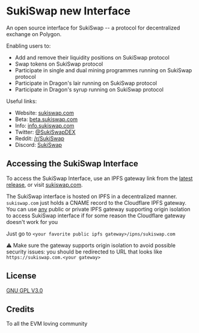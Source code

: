 # SukiSwap new Interface

An open source interface for SukiSwap -- a protocol for decentralized exchange on Polygon.

Enabling users to:

- Add and remove their liquidity positions on SukiSwap protocol
- Swap tokens on SukiSwap protocol
- Participate in single and dual mining programmes running on SukiSwap protocol
- Participate in Dragon's lair running on SukiSwap protocol
- Participate in Dragon's syrup running on SukiSwap protocol

Useful links:

- Website: [sukiswap.com](https://sukiswap.com/)
- Beta: [beta.sukiswap.com](https://beta.sukiswap.com/)
- Info: [info.sukiswap.com](https://info.sukiswap.com)
- Twitter: [@SukiSwapDEX](https://twitter.com/SukiSwapDEX)
- Reddit: [/r/SukiSwap](https://www.reddit.com/r/SukiSwap)
- Discord: [SukiSwap](https://discord.gg/KTgdBTnU)

## Accessing the SukiSwap Interface

To access the SukiSwap Interface, use an IPFS gateway link from the
[latest release](https://github.com/SukiSwap/interface-v2/releases/latest),
or visit [sukiswap.com](https://sukiswap.com).

The SukiSwap interface is hosted on IPFS in a decentralized manner. `sukiswap.com` just holds a CNAME record to the Cloudflare IPFS gateway. You can use [any](https://ipfs.github.io/public-gateway-checker/) public or private IPFS gateway supporting origin isolation to access SukiSwap interface if for some reason the Cloudflare gateway doesn't work for you

Just go to `<your favorite public ipfs gateway>/ipns/sukiswap.com`

⚠️ Make sure the gateway supports origin isolation to avoid possible security issues: you should be redirected to URL that looks like `https://sukiswap.com.<your gateway>`

## License

[GNU GPL V3.0](./LICENSE)

## Credits

To all the EVM loving community
